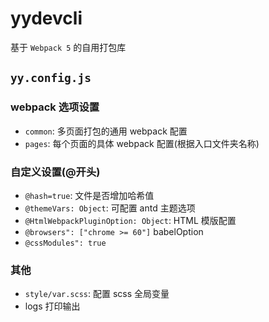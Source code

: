# yydevcli

基于 `Webpack 5` 的自用打包库

## `yy.config.js`

### webpack 选项设置

- `common`: 多页面打包的通用 webpack 配置
- `pages`: 每个页面的具体 webpack 配置(根据入口文件夹名称)

### 自定义设置(@开头)

- `@hash=true`: 文件是否增加哈希值
- `@themeVars: Object`: 可配置 antd 主题选项
- `@HtmlWebpackPluginOption: Object`: HTML 模版配置
- `@browsers": ["chrome >= 60"]` babelOption
- `@cssModules": true`

### 其他

- `style/var.scss`: 配置 scss 全局变量
- logs 打印输出
